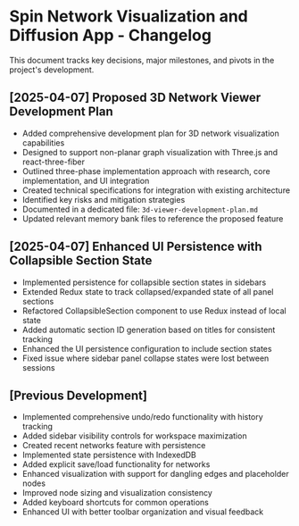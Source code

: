 # Spin Network Visualization and Diffusion App - Changelog

This document tracks key decisions, major milestones, and pivots in the project's development.

## [2025-04-07] Proposed 3D Network Viewer Development Plan

- Added comprehensive development plan for 3D network visualization capabilities
- Designed to support non-planar graph visualization with Three.js and react-three-fiber
- Outlined three-phase implementation approach with research, core implementation, and UI integration
- Created technical specifications for integration with existing architecture
- Identified key risks and mitigation strategies
- Documented in a dedicated file: `3d-viewer-development-plan.md`
- Updated relevant memory bank files to reference the proposed feature

## [2025-04-07] Enhanced UI Persistence with Collapsible Section State

- Implemented persistence for collapsible section states in sidebars
- Extended Redux state to track collapsed/expanded state of all panel sections
- Refactored CollapsibleSection component to use Redux instead of local state
- Added automatic section ID generation based on titles for consistent tracking
- Enhanced the UI persistence configuration to include section states
- Fixed issue where sidebar panel collapse states were lost between sessions

## [Previous Development]

- Implemented comprehensive undo/redo functionality with history tracking
- Added sidebar visibility controls for workspace maximization
- Created recent networks feature with persistence
- Implemented state persistence with IndexedDB
- Added explicit save/load functionality for networks
- Enhanced visualization with support for dangling edges and placeholder nodes
- Improved node sizing and visualization consistency
- Added keyboard shortcuts for common operations
- Enhanced UI with better toolbar organization and visual feedback
